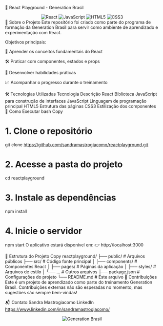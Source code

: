 🚀 React Playground - Generation Brasil
<div align="center"> <img src="https://img.shields.io/badge/React-20232A?style=for-the-badge&logo=react&logoColor=61DAFB" alt="React" /> <img src="https://img.shields.io/badge/JavaScript-F7DF1E?style=for-the-badge&logo=javascript&logoColor=black" alt="JavaScript" /> <img src="https://img.shields.io/badge/HTML5-E34F26?style=for-the-badge&logo=html5&logoColor=white" alt="HTML5" /> <img src="https://img.shields.io/badge/CSS3-1572B6?style=for-the-badge&logo=css3&logoColor=white" alt="CSS3" /> </div>
🌟 Sobre o Projeto
Este repositório foi criado como parte do programa de formação da Generation Brasil para servir como ambiente de aprendizado e experimentação com React.

Objetivos principais:

🧠 Aprender os conceitos fundamentais do React

🛠️ Praticar com componentes, estados e props

🚀 Desenvolver habilidades práticas

📈 Acompanhar o progresso durante o treinamento

🛠️ Tecnologias Utilizadas
Tecnologia	Descrição
React	Biblioteca JavaScript para construção de interfaces
JavaScript	Linguagem de programação principal
HTML5	Estrutura das páginas
CSS3	Estilização dos componentes
🚀 Como Executar
bash
Copy
# 1. Clone o repositório
git clone https://github.com/sandramastrogiacomo/reactplayground.git

# 2. Acesse a pasta do projeto
cd reactplayground

# 3. Instale as dependências
npm install

# 4. Inicie o servidor
npm start
O aplicativo estará disponível em:
👉 http://localhost:3000

📂 Estrutura do Projeto
Copy
reactplayground/
├── public/          # Arquivos públicos
├── src/             # Código fonte principal
│   ├── components/  # Componentes React
│   ├── pages/       # Páginas da aplicação
│   ├── styles/      # Arquivos de estilo
│   └── ...          # Outros arquivos
├── package.json     # Configurações do projeto
└── README.md        # Este arquivo
🤝 Contribuições
Este é um projeto de aprendizado como parte do treinamento Generation Brasil. Contribuições externas não são esperadas no momento, mas sugestões são sempre bem-vindas!

📬 Contato
Sandra Mastrogiacomo
LinkedIn https://www.linkedin.com/in/sandramastrogiacomo/


<div align="center"> <img src="https://img.shields.io/badge/Made%20with%20%E2%9D%A4%EF%B8%8F-Generation%20Brasil-FFD700" alt="Generation Brasil" /> </div>

